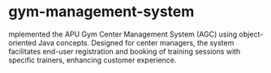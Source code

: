 # gym-management-system
 mplemented the APU Gym Center Management System (AGC) using object-oriented Java concepts. Designed for center managers, the system facilitates end-user registration and booking of training sessions with specific trainers, enhancing customer experience.

